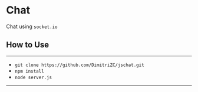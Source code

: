 # Chat
Chat using `socket.io`

## How to Use
---
* `git clone https://github.com/DimitriZC/jschat.git`
* `npm install`
* `node server.js`
---